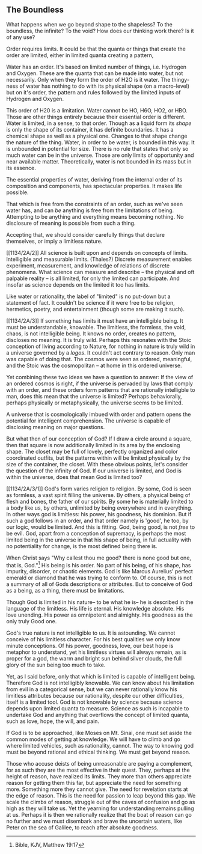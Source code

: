 ## The Boundless
What happens when we go beyond shape to the shapeless? To the boundless, the infinite? To the void?
How does our thinking work there? Is it of any use?

Order requires limits. It could be that the quanta or things that create the order are limited, either in limited quanta creating a pattern, 

Water has an order. It's based on limited number of things, i.e. Hydrogen and Oxygen. These are the quanta that can be made into water, but not necessarily. Only when they form the order of H2O is it water. The thingy-ness of water has nothing to do with its physical shape (on a macro-level) but on it's order, the pattern and rules followed by the limited inputs of Hydrogen and Oxygen.

This order of H20 is a limitation. Water cannot be HO, H6O, HO2, or HBO. Those are other things entirely because their essential order is different. Water is limited, in a sense, to that order. Though as a liquid form its _shape_ is only the shape of its container, it has definite boundaries. It has a chemical shape as well as a physical one. Changes to that shape change the nature of the thing. Water, in order to be water, is bounded in this way. It is unbounded in potential for size. There is no rule that states that only so much water can be in the universe. Those are only limits of opportunity and near available matter. Theoretically, water is not bounded in its mass but in its essence.

The essential properties of water, deriving from the internal order of its composition and components, has spectacular properties. It makes life possible.

That which is free from the constraints of an order, such as we've seen water has, and can _be_ anything is free from the limitations of being. Attempting to be anything and everything means becoming nothing. No disclosure of meaning is possible from such a thing. 

Accepting that, we should consider carefully things that declare themselves, or imply a limitless nature.

[[1134/2A/2]]
All science is built upon and depends on concepts of limits. Intelligible and measurable limits. (Thales?)
Discrete measurement enables experiment, measurement, and knowledge of relations of discrete phenomena. What science can measure and describe – the physical and oft palpable reality – is all limited, for only the limited can participate.
And insofar as science depends on the limited it too has limits. 

Like water or rationality, the label of "limited" is no put-down but a statement of fact. It couldn't be science if it were free to be religion, hermetics, poetry, and entertainment (though some are making it such).

[[1134/2A/3]]
If something has limits it must have an intelligible being. It must be understandable, knowable. The limitless, the formless, the void, chaos, is not intelligible being. It knows no order, creates no pattern, discloses no meaning. It is truly wild. Perhaps this resonates with the Stoic conception of living according to Nature, for nothing in nature is truly wild in a universe governed by a _logos_. It couldn't act contrary to reason. Only man was capable of doing that. The cosmos were seen as ordered, meaningful, and the Stoic was the cosmopolitan – at home in this ordered universe.

Yet combining these two ideas we have a question to answer: If the view of an ordered cosmos is right, if the universe is pervaded by laws that comply with an order, and these orders form patterns that are rationally intelligble to man, does this mean that the universe is limited? Perhaps behaviorally, perhaps physically or metaphysically, the universe seems to be limited.

A universe that is cosmologically imbued with order and pattern opens the potential for intelligent comprehension. The universe is capable of disclosing meaning on major questions.

But what then of our conception of God? If I draw a circle around a square, then that square is now additionally limited in its area by the enclosing shape. The closet may be full of lovely, perfectly organized and color coordinated outfits, but the patterns within will be limited physically by the size of the container, the closet. With these obvious points, let's consider the question of the infinity of God. If our universe is limited, and God is within the universe, does that mean God is limited too?

[[1134/2A/3/1]]
God's form varies religion to religion. By some, God is seen as formless, a vast spirit filling the universe. By others, a physical being of flesh and bones, the father of our spirits. By some he is materially limited to a body like us, by others, unlimited by being everywhere and in everything. In other ways god is limitless: his power, his goodness, his dominion. But if such a god follows in an order, and that order namely is 'good', he too, by our logic, would be limited. And this is fitting. God, being good, is not _free_ to be evil. God, apart from a conception of supremacy, is perhaps the most limited being in the universe in that his shape of being, in full actuality with no potentiality for change, is the most defined being there is. 

When Christ says "Why callest thou me good? there is none good but one, that is, God."[^1] His being is his order. No part of his being, of his shape, has impurity, disorder, or chaotic elements. God is like Marcus Aurelius' perfect emerald or diamond that he was trying to conform to. Of course, this is not a summary of all of Gods descriptions or attributes. But to conceive of God as a being, as a thing, there must be limitations.

Though God is limited in his nature– to be what he is– he is described in the language of the limitless. His life is eternal. His knowledge absolute. His love unending. His power as omnipotent and almighty. His goodness as the only truly Good one. 

God's true nature is not intelligible to us. It is astounding. We cannot conceive of his limitless character. For his best qualities we only know minute conceptions. Of his power, goodness, love, our best hope is metaphor to understand, yet his limitless virtues will always remain, as is proper for a god, the warm and bright sun behind silver clouds, the full glory of the sun being too much to take.

Yet, as I said before, only that which is limited is capable of intelligent being. Therefore God is not intelligibly knowable. We can know about his limitation from evil in a categorical sense, but we can never rationally know his limitless attributes because our rationality, despite our other difficulties, itself is a limited tool. God is not knowable by science because science depends upon limited quanta to measure. Science as such is incapable to undertake God and anything that overflows the concept of limited quanta, such as love, hope, the will, and pain. 

If God is to be approached, like Moses on Mt. Sinai, one must set aside the common modes of getting at knowledge. We will have to climb and go where limited vehicles, such as rationality, cannot. The way to knowing god must be beyond rational and ethical thinking. We must get beyond reason. 

Those who accuse deists of being unreasonable are paying a complement, for as such they are the most effective in their quest. They, perhaps at the height of reason, have realized its limits. They more than others appreciate reason for getting them this far, but appreciate the need for something more. Something more they cannot give. The need for revelation starts at the edge of reason. This is the need for passion to leap beyond this gap. 
We scale the climbs of reason, struggle out of the caves of confusion and go as high as they will take us. Yet the yearning for understanding remains pulling at us. Perhaps it is then we rationally realize that the boat of reason can go no further and we must disembark and brave the uncertain waters, like Peter on the sea of Galilee, to reach after absolute goodness.



[^1]: Bible, KJV, Matthew 19:17